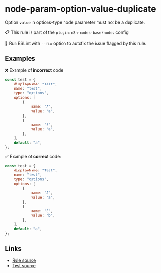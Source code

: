 [//]: # "File generated from a template. Do not edit this file directly."

# node-param-option-value-duplicate

Option `value` in options-type node parameter must not be a duplicate.

📋 This rule is part of the `plugin:n8n-nodes-base/nodes` config.

🔧 Run ESLint with `--fix` option to autofix the issue flagged by this rule.

## Examples

❌ Example of **incorrect** code:

```js
const test = {
	displayName: "Test",
	name: "test",
	type: "options",
	options: [
		{
			name: "A",
			value: "a",
		},
		{
			name: "B",
			value: "a",
		},
	],
	default: "a",
};
```

✅ Example of **correct** code:

```js
const test = {
	displayName: "Test",
	name: "test",
	type: "options",
	options: [
		{
			name: "A",
			value: "a",
		},
		{
			name: "B",
			value: "b",
		},
	],
	default: "a",
};
```

## Links

- [Rule source](../../lib/rules/node-param-option-value-duplicate.ts)
- [Test source](../../tests/node-param-option-value-duplicate.test.ts)
